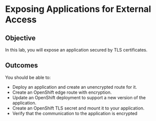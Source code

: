 # Exposing Applications for External Access

## Objective
In this lab, you will expose an application secured by TLS certificates.

## Outcomes
You should be able to:
- Deploy an application and create an unencrypted route for it.
- Create an OpenShift edge route with encryption.
- Update an OpenShift deployment to support a new version of the application.
- Create an OpenShift TLS secret and mount it to your application.
- Verify that the communication to the application is encrypted